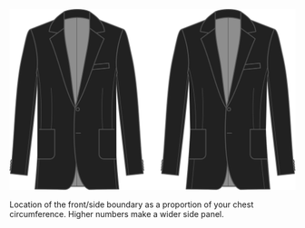 
![Zij- voorpand plaatsing](sidefrontplacement.svg)

Location of the front/side boundary as a proportion of your chest circumference. Higher numbers make a wider side panel.